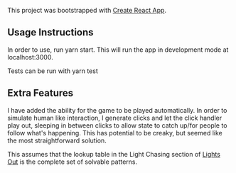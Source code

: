 This project was bootstrapped with [Create React App](https://github.com/facebook/create-react-app).

## Usage Instructions

In order to use, run yarn start.  This will run the app in development mode at localhost:3000.

Tests can be run with yarn test

## Extra Features

I have added the ability for the game to be played automatically.  In order to simulate human like interaction, I generate clicks and let the click handler play out, sleeping in between clicks to allow state to catch up/for people to follow what's happening.  This has potential to be creaky, but seemed like the most straightforward solution.

This assumes that the lookup table in the Light Chasing section of [Lights Out](https://en.wikipedia.org/wiki/Lights_Out_(game)) is the complete set of solvable patterns.
